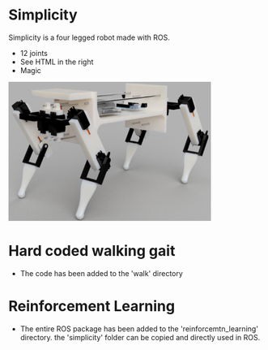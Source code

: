 # Simplicity

Simplicity is a four legged robot made with ROS.

  - 12 joints
  - See HTML in the right
  - Magic  
  
<img src="/images/SimplicityFullRendered.png" alt="render" width="400"/>

# Hard coded walking gait

  - The code has been added to the 'walk' directory

# Reinforcement Learning 

  - The entire ROS package has been added to the 'reinforcemtn_learning' directory. the 'simplicity' folder can be copied and directly used in ROS.
